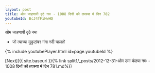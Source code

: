```yaml
---
layout: post
title: ओम जाहणावी दृठे नमः - 1008 दिनों की तपस्या में दिन 782
youtubeId: BcJ4fFiHwHQ
---
```

 
 
 ओम जाहणावी दृठे नमः  
 
 -  जो त्याच्या मुकुटांवर गंगा नदी घालतो 
 
  
 
  
 
 
 
 
 
 


{% include youtubePlayer.html id=page.youtubeId %}
 
[Next]({{ site.baseurl }}{% link  split1/_posts/2012-12-31-ओम उमा कंठ्या नमः - 1008 दिनों की तपस्या में दिन 781.md%})
 
